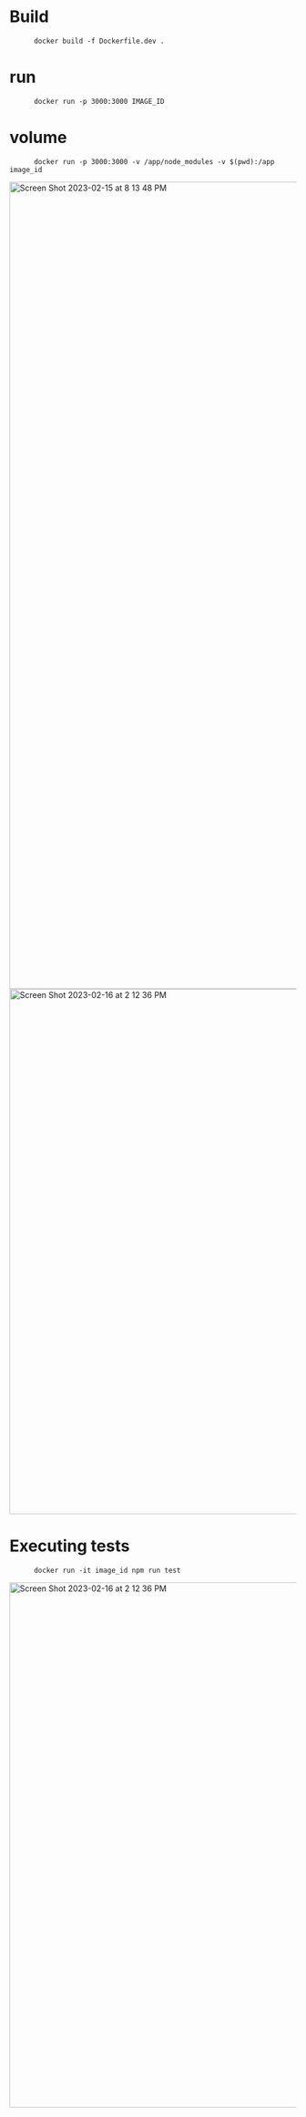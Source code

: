 # Build 
          docker build -f Dockerfile.dev .
# run
          docker run -p 3000:3000 IMAGE_ID
# volume
          docker run -p 3000:3000 -v /app/node_modules -v $(pwd):/app image_id
 
<img width="1417" alt="Screen Shot 2023-02-15 at 8 13 48 PM" src="https://user-images.githubusercontent.com/69278312/219129421-ff5a1db4-2098-4fab-9802-30d8dc62de7f.png">

<img width="922" alt="Screen Shot 2023-02-16 at 2 12 36 PM" src="https://user-images.githubusercontent.com/69278312/219374692-b2ea0824-2af3-4c4e-952f-9dfd48d421af.png">

# Executing tests

          docker run -it image_id npm run test
<img width="922" alt="Screen Shot 2023-02-16 at 2 12 36 PM" src="https://user-images.githubusercontent.com/69278312/219381381-9f1527c3-acd0-42e6-a93b-b1cb7aacc971.png">
